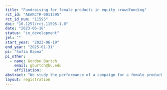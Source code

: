 ```yaml
---
title: "Fundraising for female products in equity crowdfunding"
rct_id: "AEARCTR-0011595"
rct_id_num: "11595"
doi: "10.1257/rct.11595-1.0"
date: "2023-06-18"
status: "in_development"
jel: ""
start_year: "2023-06-19"
end_year: "2025-01-31"
pi: "Sofia Bapna"
pi_other:
  - name: Gordon Burtch
    email: gburtch@bu.edu
    affiliation: 
abstract: "We study the performance of a campaign for a female product that is raising capital through equity crowdfunding. We use interventions (described in the 'interventions' section) to see if the interventions change the crowdfunding performance. We examine heterogeneity by investor gender and experience."
layout: registration
---
```


